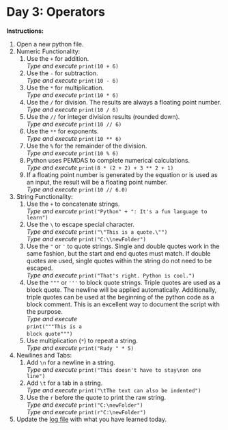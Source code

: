 # Day 3: Operators
**Instructions:** 
1. Open a new python file.
2. Numeric Functionality:  
    1. Use the `+` for addition.  
       _Type and execute_ `print(10 + 6)`
    2. Use the `-` for subtraction.  
       _Type and execute_ `print(10 - 6)`
    3. Use the `*` for multiplication.  
       _Type and execute_ `print(10 * 6)`
    4. Use the `/` for division. The results are always a floating point number.  
       _Type and execute_ `print(10 / 6)`
    5. Use the `//` for integer division results (rounded down).  
       _Type and execute_ `print(10 // 6)`
    6. Use the `**` for exponents.  
       _Type and execute_ `print(10 ** 6)`
    7. Use the `%` for the remainder of the division.  
       _Type and execute_ `print(10 % 6)`
    8. Python uses PEMDAS to complete numerical calculations.  
       _Type and execute_ `print(8 * (2 + 2) + 3 ** 2 + 1)`
    9. If a floating point number is generated by the equation or is used as an input, the result will be a floating point number.  
       _Type and execute_ `print(10 // 6.0)`
3. String Functionality:
    1. Use the `+` to concatenate strings.  
       _Type and execute_ `print("Python" + ": It's a fun language to learn")`
    2. Use the `\` to escape special character.  
       _Type and execute_ `print("\"This is a quote.\"")`  
       _Type and execute_ `print("C:\\newFolder")`
    3. Use the `"` or `'` to quote strings. Single and double quotes work in the same fashion, but the start and end quotes must match. If double quotes are used, single quotes within the string do not need to be escaped.  
       _Type and execute_ `print("That's right. Python is cool.")`
    4. Use the `"""` or `'''` to block quote strings. Triple quotes are used as a block quote. The newline will be applied automatically. Additionally, triple quotes can be used at the beginning of the python code as a block comment. This is an excellent way to document the script with the purpose.  
       _Type and execute_  
       `print("""This is a`  
       `block quote""")`
    5. Use multiplication (`*`) to repeat a string.  
       _Type and execute_ `print("Rudy " * 5)`
4. Newlines and Tabs:
    1. Add `\n` for a newline in a string.  
       _Type and execute_ `print("This doesn't have to stay\non one line")`
    2. Add `\t` for a tab in a string.  
       _Type and execute_ `print("\tThe text can also be indented")`
    3. Use the `r` before the quote to print the raw string.  
       _Type and execute_ `print("C:\newFolder")`  
       _Type and execute_ `print(r"C:\newFolder")`
5. Update the [log file](../../log.md) with what you have learned today.
